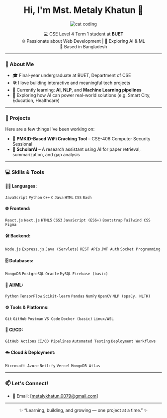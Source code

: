 <h1 align="center">Hi, I'm Mst. Metaly Khatun 👋</h1>

<div align="center">
  <img src="https://media2.giphy.com/media/v1.Y2lkPTc5MGI3NjExbXRvb2V1NmQzOXpoamx6ZzlwNXZlZzU5dGFpNzJjcTNoMGx4d3JxOCZlcD12MV9pbnRlcm5hbF9naWZfYnlfaWQmY3Q9Zw/gh5cT7QyWRW6zElM53/giphy.gif" alt="cat coding" />
</div>

<p align="center">
  💻 CSE Level 4 Term 1 student at <b>BUET</b> <br>
  🌐 Passionate about Web Development | 🤖 Exploring AI & ML <br>
  📍 Based in Bangladesh
</p>

---

### 🧠 About Me
- 🎓 Final-year undergraduate at BUET, Department of CSE  
- 🛠️ I love building interactive and meaningful tech projects  
- 🚀 Currently learning: **AI**, **NLP**, and **Machine Learning pipelines**  
- 🌱 Exploring how AI can power real-world solutions (e.g. Smart City, Education, Healthcare)

---

### 💼 Projects
Here are a few things I've been working on:
- 🔐 **PMKID-Based WiFi Cracking Tool** – CSE-406 Computer Security Sessional  
- 🧠 **ScholarAI** – A research assistant using AI for paper retrieval, summarization, and gap analysis  

---

### 💻 Skills & Tools

#### 👩‍💻 Languages:
`JavaScript` `Python` `C++` `C` `Java` `HTML` `CSS` `Bash`

#### 🌐 Frontend:
`React.js` `Next.js` `HTML5` `CSS3` `JavaScript (ES6+)` `Bootstrap` `Tailwind CSS` `Figma`

#### 🛠️ Backend:
`Node.js` `Express.js` `Java (Servlets)` `REST APIs` `JWT Auth` `Socket Programming`

#### 🗄️ Databases:
`MongoDB` `PostgreSQL` `Oracle` `MySQL` `Firebase (basic)`

#### 🤖 AI/ML:
`Python` `TensorFlow` `Scikit-learn` `Pandas` `NumPy` `OpenCV` `NLP (spaCy, NLTK)`

#### ⚙️ Tools & Platforms:
`Git` `GitHub` `Postman` `VS Code` `Docker (basic)` `Linux/WSL`

#### 🔄 CI/CD:
`GitHub Actions` `CI/CD Pipelines` `Automated Testing` `Deployment Workflows`

#### ☁️ Cloud & Deployment:
`Microsoft Azure` `Netlify` `Vercel` `MongoDB Atlas`

---

### 📫 Let's Connect!
- 📧 Email: [metalykhatun.0079@gmail.com]

---

<p align="center">✨ “Learning, building, and growing — one project at a time.” ✨</p>
